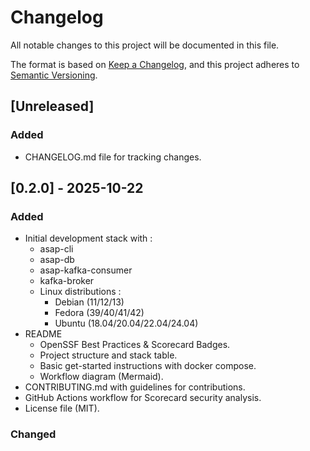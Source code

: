 # Changelog

All notable changes to this project will be documented in this file.

The format is based on [Keep a Changelog](https://keepachangelog.com/en/1.0.0/), and this project adheres to [Semantic Versioning](https://semver.org/spec/v2.0.0.html).

## [Unreleased]

### Added

- CHANGELOG.md file for tracking changes.

## [0.2.0] - 2025-10-22

### Added

- Initial development stack with :
  - asap-cli
  - asap-db
  - asap-kafka-consumer
  - kafka-broker
  - Linux distributions :
    - Debian (11/12/13)
    - Fedora (39/40/41/42)
    - Ubuntu (18.04/20.04/22.04/24.04)
- README
  - OpenSSF Best Practices & Scorecard Badges.
  - Project structure and stack table.
  - Basic get-started instructions with docker compose.
  - Workflow diagram (Mermaid).
- CONTRIBUTING.md with guidelines for contributions.
- GitHub Actions workflow for Scorecard security analysis.
- License file (MIT).

### Changed


